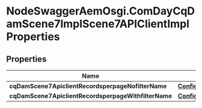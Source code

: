 # NodeSwaggerAemOsgi.ComDayCqDamScene7ImplScene7APIClientImplProperties

## Properties
Name | Type | Description | Notes
------------ | ------------- | ------------- | -------------
**cqDamScene7ApiclientRecordsperpageNofilterName** | [**ConfigNodePropertyInteger**](ConfigNodePropertyInteger.md) |  | [optional] 
**cqDamScene7ApiclientRecordsperpageWithfilterName** | [**ConfigNodePropertyInteger**](ConfigNodePropertyInteger.md) |  | [optional] 


